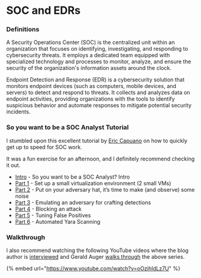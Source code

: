 # SOC and EDRs

### Definitions

A Security Operations Center (SOC) is the centralized unit within an organization that focuses on identifying, investigating, and responding to cybersecurity threats. It employs a dedicated team equipped with specialized technology and processes to monitor, analyze, and ensure the security of the organization's information assets around the clock.

Endpoint Detection and Response (EDR) is a cybersecurity solution that monitors endpoint devices (such as computers, mobile devices, and servers) to detect and respond to threats. It collects and analyzes data on endpoint activities, providing organizations with the tools to identify suspicious behavior and automate responses to mitigate potential security incidents.

### So you want to be a SOC Analyst Tutorial&#x20;

I stumbled upon this excellent tutorial by [Eric Capuano](https://substack.com/@ecapuano) on how to quickly get up to speed for SOC work.

It was a fun exercise for an afternoon, and I definitely recommend checking it out.

* [Intro](https://blog.ecapuano.com/p/so-you-want-to-be-a-soc-analyst-intro) - So you want to be a SOC Analyst? Intro
* [Part 1](https://blog.ecapuano.com/p/so-you-want-to-be-a-soc-analyst-part) - Set up a small virtualization environment (2 small VMs)
* [Part 2](https://blog.ecapuano.com/p/so-you-want-to-be-a-soc-analyst-part-ea2) - Put on your adversary hat, it’s time to make (and observe) some noise
* [Part 3](https://blog.ecapuano.com/p/so-you-want-to-be-a-soc-analyst-part-77e) - Emulating an adversary for crafting detections
* [Part 4](https://blog.ecapuano.com/p/so-you-want-to-be-a-soc-analyst-part-1e0?sd=pf) - Blocking an attack
* [Part 5](https://open.substack.com/pub/ecapuano/p/so-you-want-to-be-a-soc-analyst-part-54f) - Tuning False Positives
* [Part 6](https://blog.ecapuano.com/p/so-you-want-to-be-a-soc-analyst-part-7ed) - Automated Yara Scanning

### Walkthrough

I also recommend watching the following YouTube videos where the blog author is [interviewed](https://www.youtube.com/watch?v=p9RsKDIGKvc) and Gerald Auger [walks through](https://www.youtube.com/watch?v=oOzihldLz7U) the above series.

{% embed url="https://www.youtube.com/watch?v=oOzihldLz7U" %}
